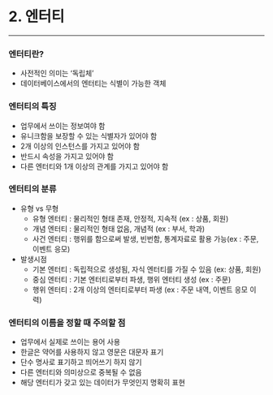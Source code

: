 # 2. 엔터티

---

### 엔터티란?

- 사전적인 의미는 ‘독립체’
- 데이터베이스에서의 엔터티는 식별이 가능한 객체

### 엔터티의 특징

- 업무에서 쓰이는 정보여야 함
- 유니크함을 보장할 수 있는 식별자가 있어야 함
- 2개 이상의 인스턴스를 가지고 있어야 함
- 반드시 속성을 가지고 있어야 함
- 다른 엔터티와 1개 이상의 관계를 가지고 있어야 함

### 엔터티의 분류

- 유형 vs 무형
    - 유형 엔터티 : 물리적인 형태 존재, 안정적, 지속적 (ex : 상품, 회원)
    - 개념 엔터티 : 물리적인 형태 없음, 개념적 (ex : 부서, 학과)
    - 사건 엔터티 : 행위를 함으로써 발생, 빈번함, 통계자료로 활용 가능(ex : 주문, 이벤트 응모)
- 발생시점
    - 기본 엔터티 : 독립적으로 생성됨, 자식 엔터티를 가질 수 있음 (ex: 상품, 회원)
    - 중심 엔터티 : 기본 엔터티로부터 파생, 행위 엔터티 생성 (ex : 주문)
    - 행위 엔터티 : 2개 이상의 엔터티로부터 파생 (ex : 주문 내역, 이벤트 응모 이력)
    

### 엔터티의 이름을 정할 때 주의할 점

- 업무에서 실제로 쓰이는 용어 사용
- 한글은 약어를 사용하지 않고 영문은 대문자 표기
- 단수 명사로 표기하고 띄어쓰기 하지 않기
- 다른 엔터티와 의미상으로 중복될 수 없음
- 해당 엔터티가 갖고 있는 데이터가 무엇인지 명확히 표현
